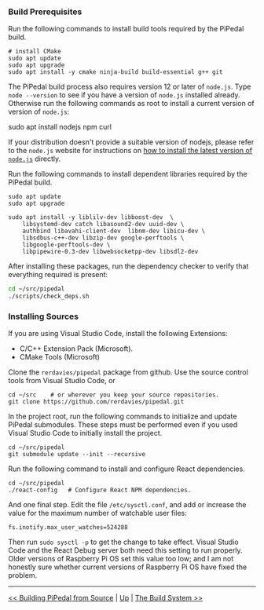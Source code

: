 ### Build Prerequisites

Run the following commands to install build tools required by the PiPedal build.

    # install CMake
    sudo apt update
    sudo apt upgrade
    sudo apt install -y cmake ninja-build build-essential g++ git

The PiPedal build process also requires version 12 or later of `node.js`. Type `node --version` to see if you have a version 
of `node.js` installed already. Otherwise run the following commands as root to install a current version of version of `node.js`: 


   sudo apt install nodejs npm curl


If your distribution doesn't provide a suitable version of nodejs, 
please refer to the `node.js` website for instructions on [how to install the latest version of `node.js`](https://nodejs.org/en/download) directly.

Run the following commands to install dependent libraries required by the PiPedal build.
 
    sudo apt update 
    sudo apt upgrade
	
    sudo apt install -y liblilv-dev libboost-dev  \
        libsystemd-dev catch libasound2-dev uuid-dev \
        authbind libavahi-client-dev  libnm-dev libicu-dev \
        libsdbus-c++-dev libzip-dev google-perftools \
        libgoogle-perftools-dev \
        libpipewire-0.3-dev libwebsocketpp-dev libsdl2-dev

After installing these packages, run the dependency checker to verify that
everything required is present:

```bash
cd ~/src/pipedal
./scripts/check_deps.sh
```    

### Installing Sources

If you are using Visual Studio Code, install the following Extensions:

- C/C++ Extension Pack (Microsoft).
- CMake Tools (Microsoft)

Clone the `rerdavies/pipedal` package from github. Use the source control tools from Visual Studio Code, or

    cd ~/src    # or wherever you keep your source repositories.
    git clone https://github.com/rerdavies/pipedal.git

In the project root, run the following commands to initialize and update PiPedal submodules. These steps
must be performed even if you used Visual Studio Code to initially install the project.

    cd ~/src/pipedal
    git submodule update --init --recursive
   
Run the following command to install and configure React dependencies.

    cd ~/src/pipedal
    ./react-config   # Configure React NPM dependencies.

And one final step. Edit the file `/etc/sysctl.conf`, and add or increase the value for the maximum number of watchable user 
files:

    fs.inotify.max_user_watches=524288

Then run `sudo sysctl -p` to get the change to take effect. Visual Studio Code and the React Debug server both need this 
setting to run properly. Older versions of Raspberry Pi OS set this value too low; and I am not honestly sure whether current 
versions of Raspberry Pi OS have fixed the problem.
   
--------------------------   
[<< Building PiPedal from Source](BuildingPiPedalFromSource.md) | [Up](Documentation.md) | [The Build System >>](TheBuildSystem.md)
 
